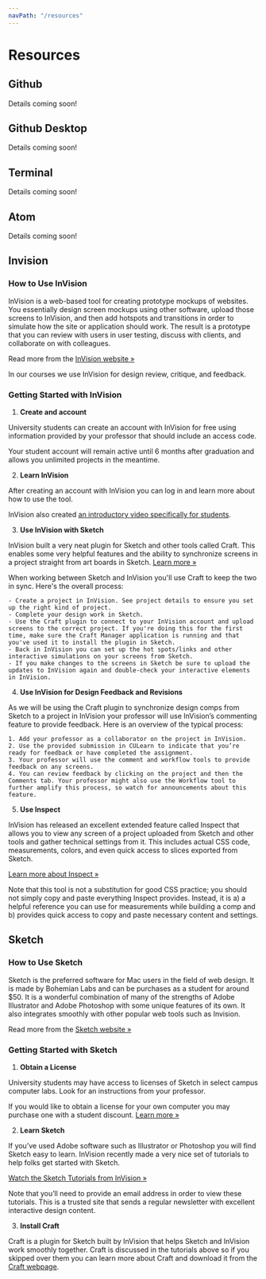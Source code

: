 ```yaml
---
navPath: "/resources"
---
```


# Resources

## Github

Details coming soon!

## Github Desktop

Details coming soon!

## Terminal

Details coming soon!

## Atom

Details coming soon!

## Invision

### How to Use InVision

InVision is a web-based tool for creating prototype mockups of websites. You essentially design screen mockups using other software, upload those screens to InVision, and then add hotspots and transitions in order to simulate how the site or application should work. The result is a prototype that you can review with users in user testing, discuss with clients, and collaborate on with colleagues.

Read more from the [InVision website »](https://www.invisionapp.com/)

In our courses we use InVision for design review, critique, and feedback.

### Getting Started with InVision

1. **Create and account**

  University students can create an account with InVision for free using information provided by your professor that should include an access code.

  Your student account will remain active until 6 months after graduation and allows you unlimited projects in the meantime.

2. **Learn InVision**

  After creating an account with InVision you can log in and learn more about how to use the tool.

  InVision also created [an introductory video specifically for students](https://invisionapp.wistia.com/medias/5daefdvykt).

3. **Use InVision with Sketch**

  InVision built a very neat plugin for Sketch and other tools called Craft. This enables some very helpful features and the ability to synchronize screens in a project straight from art boards in Sketch. [Learn more »](https://www.invisionapp.com/craft)

  When working between Sketch and InVision you'll use Craft to keep the two in sync. Here's the overall process:

    - Create a project in InVision. See project details to ensure you set up the right kind of project.
    - Complete your design work in Sketch.
    - Use the Craft plugin to connect to your InVision account and upload screens to the correct project. If you're doing this for the first time, make sure the Craft Manager application is running and that you've used it to install the plugin in Sketch.
    - Back in InVision you can set up the hot spots/links and other interactive simulations on your screens from Sketch.
    - If you make changes to the screens in Sketch be sure to upload the updates to InVision again and double-check your interactive elements in InVision. 

4. **Use InVision for Design Feedback and Revisions**

  As we will be using the Craft plugin to synchronize design comps from Sketch to a project in InVision your professor will use InVision’s commenting feature to provide feedback. Here is an overview of the typical process:

    1. Add your professor as a collaborator on the project in InVision.
    2. Use the provided submission in CULearn to indicate that you’re ready for feedback or have completed the assignment.
    3. Your professor will use the comment and workflow tools to provide feedback on any screens.
    4. You can review feedback by clicking on the project and then the Comments tab. Your professor might also use the Workflow tool to further amplify this process, so watch for announcements about this feature.

5. **Use Inspect**

  InVision has released an excellent extended feature called Inspect that allows you to view any screen of a project uploaded from Sketch and other tools and gather technical settings from it. This includes actual CSS code, measurements, colors, and even quick access to slices exported from Sketch.

  [Learn more about Inspect »](https://support.invisionapp.com/hc/en-us/articles/207950906-Introduction-to-Inspect)

  Note that this tool is not a substitution for good CSS practice; you should not simply copy and paste everything Inspect provides. Instead, it is a) a helpful reference you can use for measurements while building a comp and b) provides quick access to copy and paste necessary content and settings.

## Sketch

### How to Use Sketch

Sketch is the preferred software for Mac users in the field of web design. It is made by Bohemian Labs and can be purchases as a student for around $50. It is a wonderful combination of many of the strengths of Adobe Illustrator and Adobe Photoshop with some unique features of its own. It also integrates smoothly with other popular web tools such as Invision.

Read more from the [Sketch website »](https://sketchapp.com/)

### Getting Started with Sketch

1. **Obtain a License**

  University students may have access to licenses of Sketch in select campus computer labs. Look for an instructions from your professor.

  If you would like to obtain a license for your own computer you may purchase one with a student discount. [Learn more »](https://www.sketch.com/store/edu/)

2. **Learn Sketch**

  If you’ve used Adobe software such as Illustrator or Photoshop you will find Sketch easy to learn. InVision recently made a very nice set of tutorials to help folks get started with Sketch.

  [Watch the Sketch Tutorials from InVision »](http://switchtosketchapp.com/)

  Note that you’ll need to provide an email address in order to view these tutorials. This is a trusted site that sends a regular newsletter with excellent interactive design content.

3. **Install Craft**

  Craft is a plugin for Sketch built by InVision that helps Sketch and InVision work smoothly together. Craft is discussed in the tutorials above so if you skipped over them you can learn more about Craft and download it from the [Craft webpage](https://www.invisionapp.com/craft).
